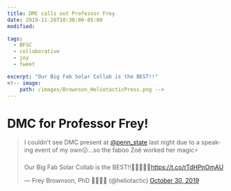```yaml
---
title: DMC calls out Professor Frey
date: 2019-11-26T10:30:00-05:00
modified:

tags:
  - BFSC
  - collaborative
  - joy
  - tweet

excerpt: "Our Big Fab Solar Collab is the BEST!!"
<!-- image: 
    path: /images/Brownson_HeliotacticPress.png -->
---
```


# DMC for Professor Frey!

<blockquote class="twitter-tweet"><p lang="en" dir="ltr">I couldn&#39;t see DMC present at <a href="https://twitter.com/penn_state?ref_src=twsrc%5Etfw">@penn_state</a> last night due to a speaking event of my own😖...so the faboo Zoë worked her magic⚡ <br><br>Our Big Fab Solar Collab is the BEST!!🤗🌻🦄🌈🌞<a href="https://t.co/rTdHPnOmAU">https://t.co/rTdHPnOmAU</a></p>&mdash; Frey Brownson, PhD 🌻🏳️‍🌈🌞 (@heliotactic) <a href="https://twitter.com/heliotactic/status/1189517494844841986?ref_src=twsrc%5Etfw">October 30, 2019</a></blockquote> <script async src="https://platform.twitter.com/widgets.js" charset="utf-8"></script> 